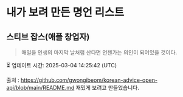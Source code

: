 # 내가 보려 만든 명언 리스트

##  스티브 잡스(애플 창업자)
> 매일을 인생의 마지막 날처럼 산다면 언젠가는 의인이 되어있을 것이다.


⏳ 업데이트 시간: 2025-03-04 14:25:42 (UTC)

출처 : https://github.com/gwongibeom/korean-advice-open-api/blob/main/README.md
재밌게 보려고 만들었습니다.
